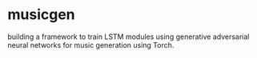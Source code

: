 # musicgen

building a framework to train LSTM modules using generative adversarial neural networks for music generation using Torch.

